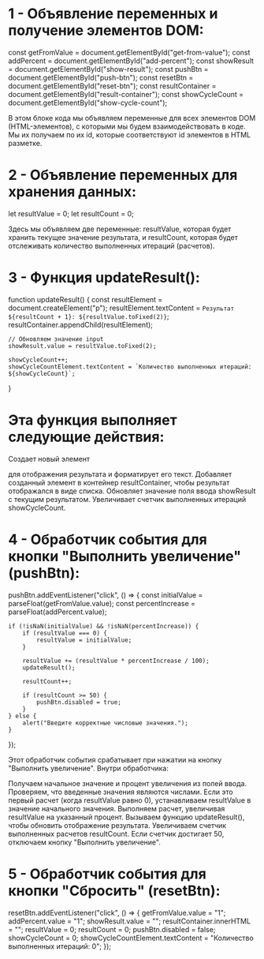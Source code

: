 # 1 - Объявление переменных и получение элементов DOM:
const getFromValue = document.getElementById("get-from-value");
const addPercent = document.getElementById("add-percent");
const showResult = document.getElementById("show-result"); 
const pushBtn = document.getElementById("push-btn");
const resetBtn = document.getElementById("reset-btn");
const resultContainer = document.getElementById("result-container");
const showCycleCount = document.getElementById("show-cycle-count");

В этом блоке кода мы объявляем переменные для всех элементов DOM (HTML-элементов), с которыми мы будем взаимодействовать в коде. Мы их получаем по их id, которые соответствуют id элементов в HTML разметке.

# 2 - Объявление переменных для хранения данных:

let resultValue = 0;
let resultCount = 0;

Здесь мы объявляем две переменные: resultValue, которая будет хранить текущее значение результата, и resultCount, которая будет отслеживать количество выполненных итераций (расчетов).

# 3 - Функция updateResult():
function updateResult() {
    const resultElement = document.createElement("p");
    resultElement.textContent = `Результат ${resultCount + 1}: ${resultValue.toFixed(2)}`;
    resultContainer.appendChild(resultElement);
    
    // Обновляем значение input
    showResult.value = resultValue.toFixed(2);

    showCycleCount++;
    showCycleCountElement.textContent = `Количество выполненных итераций: ${showCycleCount}`;
}
# Эта функция выполняет следующие действия:

Создает новый элемент <p> для отображения результата и форматирует его текст.
Добавляет созданный элемент в контейнер resultContainer, чтобы результат отображался в виде списка.
Обновляет значение поля ввода showResult с текущим результатом.
Увеличивает счетчик выполненных итераций showCycleCount.
# 4 - Обработчик события для кнопки "Выполнить увеличение" (pushBtn):

pushBtn.addEventListener("click", () => {
    const initialValue = parseFloat(getFromValue.value);
    const percentIncrease = parseFloat(addPercent.value);

    if (!isNaN(initialValue) && !isNaN(percentIncrease)) {
        if (resultValue === 0) {
            resultValue = initialValue;
        }

        resultValue += (resultValue * percentIncrease / 100);
        updateResult();

        resultCount++;

        if (resultCount >= 50) {
            pushBtn.disabled = true;
        }
    } else {
        alert("Введите корректные числовые значения.");
    }
});

Этот обработчик события срабатывает при нажатии на кнопку "Выполнить увеличение". Внутри обработчика:

Получаем начальное значение и процент увеличения из полей ввода.
Проверяем, что введенные значения являются числами.
Если это первый расчет (когда resultValue равно 0), устанавливаем resultValue в значение начального значения.
Выполняем расчет, увеличивая resultValue на указанный процент.
Вызываем функцию updateResult(), чтобы обновить отображение результата.
Увеличиваем счетчик выполненных расчетов resultCount.
Если счетчик достигает 50, отключаем кнопку "Выполнить увеличение".

# 5 - Обработчик события для кнопки "Сбросить" (resetBtn):

resetBtn.addEventListener("click", () => {
    getFromValue.value = "1";
    addPercent.value = "1";
    showResult.value = "";
    resultContainer.innerHTML = "";
    resultValue = 0;
    resultCount = 0;
    pushBtn.disabled = false;
    showCycleCount = 0;
    showCycleCountElement.textContent = "Количество выполненных итераций: 0";
});
